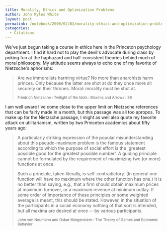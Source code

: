```yaml
---
title: Morality, Ethics and Optimization Problems
author: John Myles White
layout: post
permalink: /notebook/2009/02/03/morality-ethics-and-optimization-problems/
categories:
  - Citations
---
```


We've just begun taking a course in ethics here in the Princeton psychology department. I find it hard not to play the devil's advocate during class by poking fun at the haphazard and half-consistent theories behind much of moral philosophy. My attitude seems always to echo one of my favorite of Nietzsche's aphorisms:

<blockquote>
<p>Are we immoralists harming virtue? No more than anarchists harm princes. Only because the latter are shot at do they once more sit securely on their thrones. Moral: morality must be shot at.</p>

<small>Friedrich Nietzsche : Twilight of the Idols : Maxims and Arrows : 36</small>
</blockquote>

I am well aware I've come close to the upper limit on Nietzsche references that can be fairly made in a month, but this passage was all too apropos. To make up for the Nietzsche passage, I might as well also quote my favorite attack on utilitarianism, written by two Princeton academics about fifty years ago:

<blockquote>
<p>A particularly striking expression of the popular misunderstanding about this pseudo-maximum problem is the famous statement according to which the purpose of social effort is the 'greatest possible good for the greatest possible number'. A guiding principle cannot be formulated by the requirement of maximizing two (or more) functions at once.</p>

<p>Such a principle, taken literally, is self-contradictory. (In general one function will have no maximum where the other function has one.) It is no better than saying, e.g., that a firm should obtain maximum prices at maximum turnover, or a maximum revenue at minimum outlay. If some order of importance of these principles or some weighted average is meant, this should be stated. However, in the situation of the participants in a social economy nothing of that sort is intended, but all maxima are desired at once -- by various participants.</p>

<small>John von Neumann and Oskar Morgenstern : The Theory of Games and Economic Behavior</small>
</blockquote>
